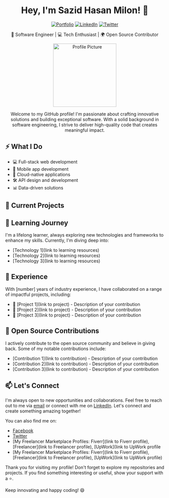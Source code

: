 <h1 align="center">Hey, I'm Sazid Hasan Milon! 👋</h1>
<p align="center">
  <a href="http://shmilon.com/"><img src="https://img.shields.io/badge/Portfolio-%2312100E.svg?&style=for-the-badge&logo=portfolio&logoColor=white" alt="Portfolio"></a>
  <a href="https://www.linkedin.com/in/shmilon/"><img src="https://img.shields.io/badge/LinkedIn-%230077B5.svg?&style=for-the-badge&logo=linkedin&logoColor=white" alt="LinkedIn"></a>
  <a href="https://twitter.com/sazidhasanmilon"><img src="https://img.shields.io/badge/Twitter-%231DA1F2.svg?&style=for-the-badge&logo=twitter&logoColor=white" alt="Twitter"></a>
</p>

<p align="center">🚀 Software Engineer | 💻 Tech Enthusiast | 🌍 Open Source Contributor</p>

<p align="center">
  <img src="[path to your profile picture]" alt="Profile Picture" width="200" height="200">
</p>

<p align="center">Welcome to my GitHub profile! I'm passionate about crafting innovative solutions and building exceptional software. With a solid background in software engineering, I strive to deliver high-quality code that creates meaningful impact.</p>

## ⚡️ What I Do

- 💻 Full-stack web development
- 📱 Mobile app development
- 🚀 Cloud-native applications
- 🛠️ API design and development
- 📊 Data-driven solutions

## 🔭 Current Projects

<!--START_SECTION:projects-->
<!--END_SECTION:projects-->

## 🌱 Learning Journey

I'm a lifelong learner, always exploring new technologies and frameworks to enhance my skills. Currently, I'm diving deep into:

- [Technology 1](link to learning resources)
- [Technology 2](link to learning resources)
- [Technology 3](link to learning resources)

## 💼 Experience

With [number] years of industry experience, I have collaborated on a range of impactful projects, including:

- 🌟 [Project 1](link to project) - Description of your contribution
- 🌟 [Project 2](link to project) - Description of your contribution
- 🌟 [Project 3](link to project) - Description of your contribution

## 🚀 Open Source Contributions

I actively contribute to the open source community and believe in giving back. Some of my notable contributions include:

- [Contribution 1](link to contribution) - Description of your contribution
- [Contribution 2](link to contribution) - Description of your contribution
- [Contribution 3](link to contribution) - Description of your contribution

## 📫 Let's Connect

I'm always open to new opportunities and collaborations. Feel free to reach out to me via [email](mailto:your-email@example.com) or connect with me on [LinkedIn](https://www.linkedin.com/in/shmilon/). Let's connect and create something amazing together!

You can also find me on:
- [Facebook](https://www.facebook.com/sazidhasanmilon)
- [Twitter](https://twitter.com/sazidhasanmilon)
- [My Freelancer Marketplace Profiles: Fiverr](link to Fiverr profile), [Freelancer](link to Freelancer profile), [UpWork](link to UpWork profile
- [My Freelancer Marketplace Profiles: Fiverr](link to Fiverr profile), [Freelancer](link to Freelancer profile), [UpWork](link to UpWork profile)

Thank you for visiting my profile! Don't forget to explore my repositories and projects. If you find something interesting or useful, show your support with a ⭐️.

Keep innovating and happy coding! 😄
